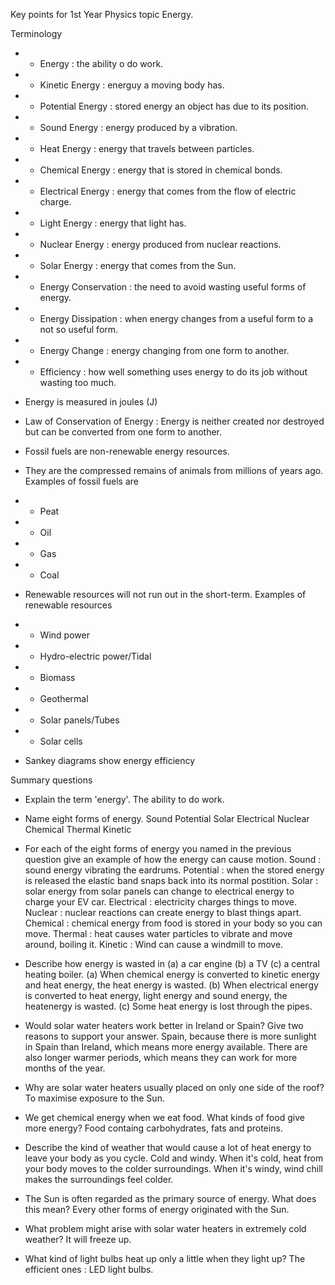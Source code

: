 Key points for 1st Year Physics topic Energy.

Terminology
- - Energy : the ability o do work.
- - Kinetic Energy : energuy a moving body has.
- - Potential Energy : stored energy an object has due to its position.
- - Sound Energy : energy produced by a vibration.
- - Heat Energy : energy that travels between particles.
- - Chemical Energy : energy that is stored in chemical bonds.
- - Electrical Energy : energy that comes from the flow of electric charge.
- - Light Energy : energy that light has.
- - Nuclear Energy : energy produced from nuclear reactions.
- - Solar Energy : energy that comes from the Sun.
- - Energy Conservation : the need to avoid wasting useful forms of energy.
- - Energy Dissipation : when energy changes from a useful form to a not so useful form.
- - Energy Change : energy changing from one form to another.
- - Efficiency : how well something uses energy to do its job without wasting too much.

- Energy is measured in joules (J)
- Law of Conservation of Energy : Energy is neither created nor destroyed but can be converted from one form to another.
- Fossil fuels are non-renewable energy resources.
- They are the compressed remains of animals from millions of years ago.
Examples of fossil fuels are
- - Peat
- - Oil
- - Gas
- - Coal
- Renewable resources will not run out in the short-term.
Examples of renewable resources
- - Wind power
- - Hydro-electric power/Tidal
- - Biomass
- - Geothermal
- - Solar panels/Tubes
- - Solar cells
- Sankey diagrams show energy efficiency

Summary questions
- Explain the term 'energy'.
The ability to do work.

- Name eight forms of energy.
Sound
Potential
Solar
Electrical
Nuclear
Chemical
Thermal
Kinetic

- For each of the eight forms of energy you named in the previous question give an example of how the energy can cause motion.
Sound : sound energy vibrating the eardrums.
Potential : when the stored energy is released the elastic band snaps back into its normal postition.
Solar : solar energy from solar panels can change to electrical energy to charge your EV car.
Electrical : electricity charges things to move.
Nuclear : nuclear reactions can create energy to blast things apart.
Chemical : chemical energy from food is stored in your body so you can move.
Thermal : heat causes water particles to vibrate and move around, boiling it.
Kinetic : Wind can cause a windmill to move.

- Describe how energy is wasted in (a) a car engine (b) a TV (c) a central heating boiler.
(a) When chemical energy is converted to kinetic energy and heat energy, the heat energy is wasted.
(b) When electrical energy is converted to heat energy, light energy and sound energy, the heatenergy is wasted.
(c) Some heat energy is lost through the pipes.

- Would solar water heaters work better in Ireland or Spain? Give two reasons to support your answer.
Spain, because there is more sunlight in Spain than Ireland, which means more energy available. There are also longer warmer periods, which means they can work for more months of the year.

- Why are solar water heaters usually placed on only one side of the roof?
To maximise exposure to the Sun.

- We get chemical energy when we eat food. What kinds of food give more energy?
Food containg carbohydrates, fats and proteins.

- Describe the kind of weather that would cause a lot of heat energy to leave your body as you cycle.
Cold and windy. When it's cold, heat from your body moves to the colder surroundings. When it's windy, wind chill makes the surroundings feel colder.

- The Sun is often regarded as the primary source of energy. What does this mean?
Every other forms of energy originated with the Sun.

- What problem might arise with solar water heaters in extremely cold weather?
It will freeze up.

- What kind of light bulbs heat up only a little when they light up?
The efficient ones : LED light bulbs.
